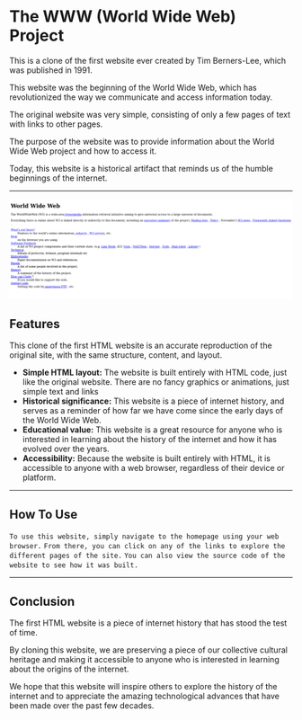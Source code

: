 # The WWW (World Wide Web) Project

<p>This is a clone of the first website ever created by Tim Berners-Lee, which was published in 1991.</p>
<p>This website was the beginning of the World Wide Web, which has revolutionized the way we communicate and access information today.</p>
<p>The original website was very simple, consisting of only a few pages of text with links to other pages.</p>
<p>The purpose of the website was to provide information about the World Wide Web project and how to access it.</p>
<p>Today, this website is a historical artifact that reminds us of the humble beginnings of the internet.</p>
<hr>

<img src="https://github.com/Toby16/The-WWW-Project/blob/main/assets/original_webpage.png/" alt="The WWW Project webpage">

## Features
<p>This clone of the first HTML website is an accurate reproduction of the original site, with the same structure, content, and layout.</p>

* <strong>Simple HTML layout:</strong> The website is built entirely with HTML code, just like the original website. There are no fancy graphics or animations, just simple text and links
* <strong>Historical significance:</strong> This website is a piece of internet history, and serves as a reminder of how far we have come since the early days of the World Wide Web.
* <strong>Educational value:</strong> This website is a great resource for anyone who is interested in learning about the history of the internet and how it has evolved over the years.
* <strong>Accessibility:</strong> Because the website is built entirely with HTML, it is accessible to anyone with a web browser, regardless of their device or platform.
<hr>

## How To Use
```To use this website, simply navigate to the homepage using your web browser.```
```From there, you can click on any of the links to explore the different pages of the site.```
```You can also view the source code of the website to see how it was built.```
<hr>

## Conclusion
<p>The first HTML website is a piece of internet history that has stood the test of time.</p>
<p>By cloning this website, we are preserving a piece of our collective cultural heritage and making it accessible to anyone who is interested in learning about the origins of the internet.</p>
<p>We hope that this website will inspire others to explore the history of the internet and to appreciate the amazing technological advances that have been made over the past few decades.</p>
